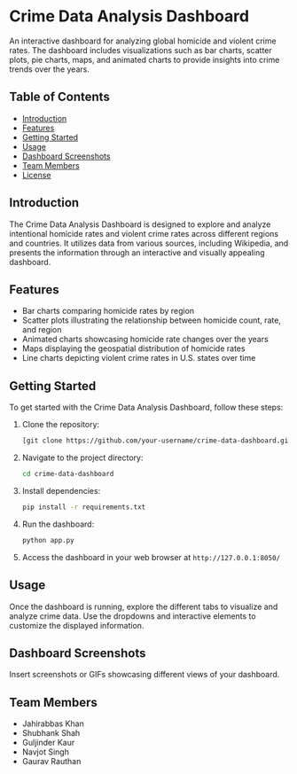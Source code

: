# Crime Data Analysis Dashboard

An interactive dashboard for analyzing global homicide and violent crime rates. The dashboard includes visualizations such as bar charts, scatter plots, pie charts, maps, and animated charts to provide insights into crime trends over the years.

## Table of Contents

- [Introduction](#introduction)
- [Features](#features)
- [Getting Started](#getting-started)
- [Usage](#usage)
- [Dashboard Screenshots](#dashboard-screenshots)
- [Team Members](#team-members)
- [License](#license)

## Introduction

The Crime Data Analysis Dashboard is designed to explore and analyze intentional homicide rates and violent crime rates across different regions and countries. It utilizes data from various sources, including Wikipedia, and presents the information through an interactive and visually appealing dashboard.

## Features

- Bar charts comparing homicide rates by region
- Scatter plots illustrating the relationship between homicide count, rate, and region
- Animated charts showcasing homicide rate changes over the years
- Maps displaying the geospatial distribution of homicide rates
- Line charts depicting violent crime rates in U.S. states over time

## Getting Started

To get started with the Crime Data Analysis Dashboard, follow these steps:

1. Clone the repository:

    ```bash
    [git clone https://github.com/your-username/crime-data-dashboard.git](https://github.com/200546259/Data-Progarmming-Group-1-Final-Project.git)
    ```

2. Navigate to the project directory:

    ```bash
    cd crime-data-dashboard
    ```

3. Install dependencies:

    ```bash
    pip install -r requirements.txt
    ```

4. Run the dashboard:

    ```bash
    python app.py
    ```

5. Access the dashboard in your web browser at `http://127.0.0.1:8050/`

## Usage

Once the dashboard is running, explore the different tabs to visualize and analyze crime data. Use the dropdowns and interactive elements to customize the displayed information.

## Dashboard Screenshots

Insert screenshots or GIFs showcasing different views of your dashboard.

## Team Members

- Jahirabbas Khan
- Shubhank Shah
- Guljinder Kaur
- Navjot Singh
- Gaurav Rauthan



